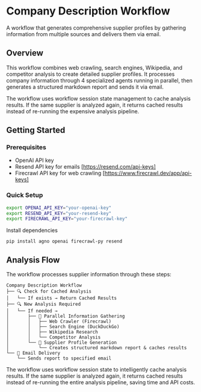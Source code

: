 # Company Description Workflow

A workflow that generates comprehensive supplier profiles by gathering information from multiple sources and delivers them via email.

## Overview

This workflow combines web crawling, search engines, Wikipedia, and competitor analysis to create detailed supplier profiles. It processes company information through 4 specialized agents running in parallel, then generates a structured markdown report and sends it via email.

The workflow uses workflow session state management to cache analysis results. If the same supplier is analyzed again, it returns cached results instead of re-running the expensive analysis pipeline.

## Getting Started

### Prerequisites
- OpenAI API key
- Resend API key for emails [https://resend.com/api-keys]
- Firecrawl API key for web crawling [https://www.firecrawl.dev/app/api-keys]

### Quick Setup
```bash
export OPENAI_API_KEY="your-openai-key"
export RESEND_API_KEY="your-resend-key"
export FIRECRAWL_API_KEY="your-firecrawl-key"
```

Install dependencies
```
pip install agno openai firecrawl-py resend
```

## Analysis Flow

The workflow processes supplier information through these steps:

```
Company Description Workflow
├── 🔍 Check for Cached Analysis
│   └── If exists → Return Cached Results
├── 🔍 New Analysis Required
│   └── If needed → 
│       ├── 🔄 Parallel Information Gathering
│       │   ├── Web Crawler (Firecrawl)
│       │   ├── Search Engine (DuckDuckGo)
│       │   ├── Wikipedia Research
│       │   └── Competitor Analysis
│       └── 📄 Supplier Profile Generation
│           └── Creates structured markdown report & caches results
└── 📧 Email Delivery
    └── Sends report to specified email
```

The workflow uses workflow session state to intelligently cache analysis results. If the same supplier is analyzed again, it returns cached results instead of re-running the entire analysis pipeline, saving time and API costs. 